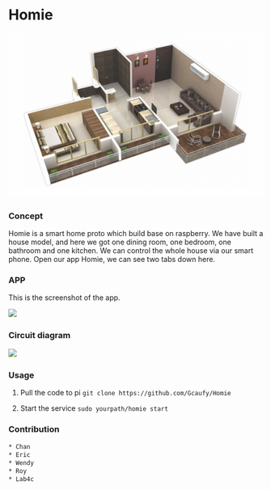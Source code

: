# Homie


![](https://raw.githubusercontent.com/Gcaufy/Homie/master/pic/this.png)

### Concept

Homie is a smart home proto which build base on raspberry. We have built a house model, and here we got one dining room, one bedroom, one bathroom and one kitchen. We can control the whole house via our smart phone. Open our app Homie, we can see two tabs down here.


### APP

This is the screenshot of the app.

![](https://dn-coding-net-production-file.qbox.me/3d1ce883-756a-479b-9b14-94bd19e8a83a.png?imageView2/2/w/1440/h/0&e=1446102453&token=goE9CtaiT5YaIP6ZQ1nAafd_C1Z_H2gVP8AwuC-5:dx-MZKCct_DWr-WKzCejLBfltQ8=)


### Circuit diagram

![](https://dn-coding-net-production-file.qbox.me/3d1ce883-756a-479b-9b14-94bd19e8a83a.png?imageView2/2/w/1440/h/0&e=1446102453&token=goE9CtaiT5YaIP6ZQ1nAafd_C1Z_H2gVP8AwuC-5:dx-MZKCct_DWr-WKzCejLBfltQ8=)

### Usage

1. Pull the code to pi
`git clone https://github.com/Gcaufy/Homie`

2. Start the service
`sudo yourpath/homie start`

### Contribution

    * Chan
    * Eric
    * Wendy
    * Roy
    * Lab4c
